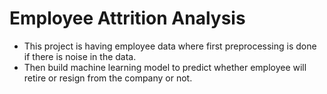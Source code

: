 #  Employee Attrition Analysis
- This project is having employee data where first preprocessing is done if there is noise in the data.
- Then build machine learning model to predict whether employee will retire or resign from the company or not.
